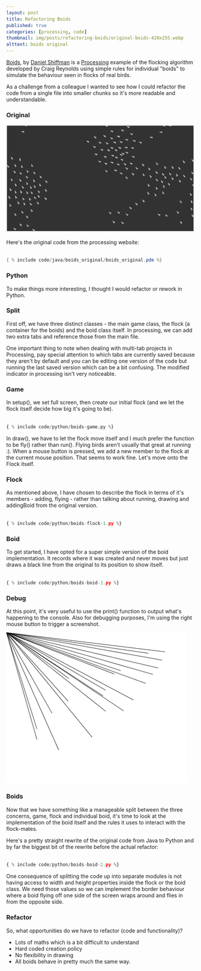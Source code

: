 ```yaml
---
layout: post
title: Refactoring Boids
published: true
categories: [processing, code]
thumbnail: img/posts/refactoring-boids/original-boids-420x255.webp
alttext: boids original
---
```


<a href="https://processing.org/examples/flocking.html">Boids</a>, by <a href="https://shiffman.net/">Daniel Shiffman</a> is a <a href="https://processing.org/">Processing</a> example of the flocking algorithm developed by Craig Reynolds using simple rules for individual "boids" to simulate the behaviour seen 
in flocks of real birds.

As a challenge from a colleague I wanted to see how I could refactor the code from a single file into smaller chunks so it's more readable and understandable.

### Original


![original](/img/posts/refactoring-boids/original-boids.webp)


Here's the original code from the processing website:

```java

{ % include code/java/boids_original/boids_original.pde %}

```

### Python

To make things more interesting, I thought I would refactor or rework in Python. 


### Split

First off, we have three distinct classes - the main game class, the flock (a container for the
boids) and the boid class itself. In processing, we can add two extra tabs and reference those from the 
main file. 

One important thing to note when dealing with multi-tab projects in Processing, pay special attention to which tabs 
are currently saved because they aren't by default and you can be editing one version of the code but running the last 
saved version which can be a bit confusing. The modified indicator in processing isn't very noticeable. 

### Game

In setup(), we set full screen, then create our initial flock (and we let the flock itself decide how big it's going to be).

```python

{ % include code/python/boids-game.py %}

```

In draw(), we have to let the flock move itself and I much prefer the function to be fly() rather than run(). Flying birds aren't usually that great at running :). When a mouse button is pressed, we add a new member to the flock at the 
current mouse position. That seems to work fine. Let's move onto the Flock itself.  

### Flock

As mentioned above, I have chosen to describe the flock in terms of it's members - adding, flying - rather than talking 
about running, drawing and addingBoid from the original version. 


```python

{ % include code/python/boids-flock-1.py %}

```

### Boid

To get started, I have opted for a super simple version of the boid implementation. It records where it was created and 
never moves but just draws a black line from the original to its position to show itself. 


```python

{ % include code/python/boids-boid-1.py %}

```

### Debug

At this point, it's very useful to use the print() function to output what's happening to the console. Also for debugging purposes, 
I'm using the right mouse button to trigger a screenshot.

![initial flock](/img/posts/refactoring-boids/refactoring-boids-1.webp)

### Boids

Now that we have something like a manageable split between the three concerns, game, flock and individual boid, it's time to look at the implementation 
of the boid itself and the rules it uses to interact with the flock-mates. 

Here's a pretty straight rewrite of the original code from Java to Python and by far the biggest bit of the rewrite before the actual refactor:

```python

{ % include code/python/boids-boid-2.py %}

```

One consequence of splitting the code up into separate modules is not having access to width and height properties inside the flock or the boid class. We need those 
values so we can implement the border behaviour where a boid flying off one side of the screen wraps around and flies in from the opposite side. 


### Refactor

So, what opportunities do we have to refactor (code and functionality)?

- Lots of maths which is a bit difficult to understand
- Hard coded creation policy
- No flexibility in drawing
- All boids behave in pretty much the same way. 
